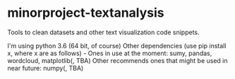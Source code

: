 # minorproject-textanalysis
Tools to clean datasets and other text visualization code snippets.

I'm  using python 3.6 (64 bit, of course)
Other dependencies (use pip install x, where x are as follows) -
Ones in use at the moment: sumy, pandas, wordcloud, matplotlib(, TBA)
Other recommends ones that might be used in near future: numpy(, TBA)
